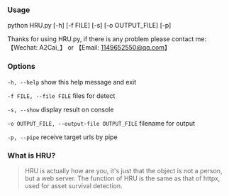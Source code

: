 ### Usage

python HRU.py [-h] [-f FILE] [-s] [-o OUTPUT_FILE] [-p]

Thanks for using HRU.py, if there is any problem please contact me: 【Wechat: A2Cai_】 or 【Email: 1149652550@qq.com】

### Options

`-h, --help`	show this help message and exit

`-f FILE, --file FILE`	files for detect

`-s, --show` 	display result on console

`-o OUTPUT_FILE, --output-file OUTPUT_FILE`	filename for output

`-p, --pipe` 	receive target urls by pipe

### What is HRU?

> HRU is actually how are you, it's just that the object is not a person, but a web server. The function of HRU is the same as that of httpx, used for asset survival detection.